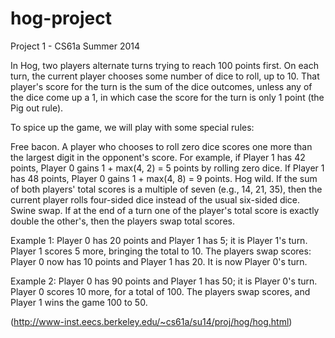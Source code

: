 # hog-project
Project 1 - CS61a Summer 2014

In Hog, two players alternate turns trying to reach 100 points first. On each turn, the current player chooses some number of dice to roll, up to 10. That player's score for the turn is the sum of the dice outcomes, unless any of the dice come up a 1, in which case the score for the turn is only 1 point (the Pig out rule).

To spice up the game, we will play with some special rules:

Free bacon. A player who chooses to roll zero dice scores one more than the largest digit in the opponent's score. For example, if Player 1 has 42 points, Player 0 gains 1 + max(4, 2) = 5 points by rolling zero dice. If Player 1 has 48 points, Player 0 gains 1 + max(4, 8) = 9 points.
Hog wild. If the sum of both players' total scores is a multiple of seven (e.g., 14, 21, 35), then the current player rolls four-sided dice instead of the usual six-sided dice.
Swine swap. If at the end of a turn one of the player's total score is exactly double the other's, then the players swap total scores.

Example 1: Player 0 has 20 points and Player 1 has 5; it is Player 1's turn. Player 1 scores 5 more, bringing the total to 10. The players swap scores: Player 0 now has 10 points and Player 1 has 20. It is now Player 0's turn.

Example 2: Player 0 has 90 points and Player 1 has 50; it is Player 0's turn. Player 0 scores 10 more, for a total of 100. The players swap scores, and Player 1 wins the game 100 to 50.

(http://www-inst.eecs.berkeley.edu/~cs61a/su14/proj/hog/hog.html)
